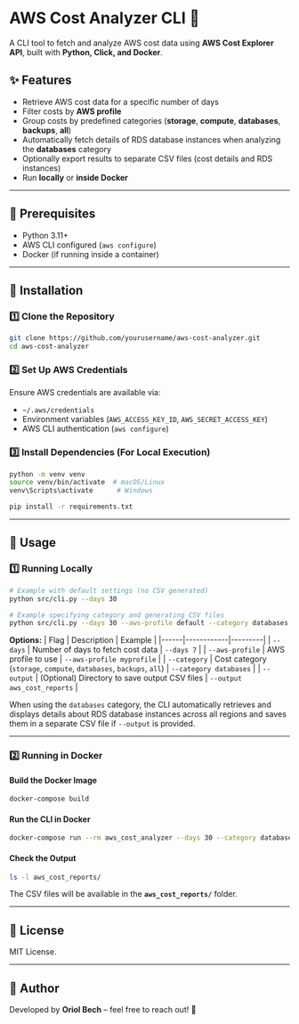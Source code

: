 # AWS Cost Analyzer CLI 🚀

A CLI tool to fetch and analyze AWS cost data using **AWS Cost Explorer API**, built with **Python, Click, and Docker**.

## ✨ Features
- Retrieve AWS cost data for a specific number of days
- Filter costs by **AWS profile**
- Group costs by predefined categories (**storage**, **compute**, **databases**, **backups**, **all**)
- Automatically fetch details of RDS database instances when analyzing the **databases** category
- Optionally export results to separate CSV files (cost details and RDS instances)
- Run **locally** or **inside Docker**

---

## 👥 Prerequisites
- Python 3.11+
- AWS CLI configured (`aws configure`)
- Docker (if running inside a container)

---

## 👅 Installation

### 1️⃣ **Clone the Repository**
```sh
git clone https://github.com/yourusername/aws-cost-analyzer.git
cd aws-cost-analyzer
```

### 2️⃣ **Set Up AWS Credentials**
Ensure AWS credentials are available via:
- `~/.aws/credentials`
- Environment variables (`AWS_ACCESS_KEY_ID`, `AWS_SECRET_ACCESS_KEY`)
- AWS CLI authentication (`aws configure`)

### 3️⃣ **Install Dependencies (For Local Execution)**
```sh
python -m venv venv
source venv/bin/activate  # macOS/Linux
venv\Scripts\activate      # Windows

pip install -r requirements.txt
```

---

## 🚀 **Usage**

### **1️⃣ Running Locally**

```sh
# Example with default settings (no CSV generated)
python src/cli.py --days 30

# Example specifying category and generating CSV files
python src/cli.py --days 30 --aws-profile default --category databases --output aws_cost_reports
```

**Options:**
| Flag | Description | Example |
|------|------------|---------|
| `--days` | Number of days to fetch cost data | `--days 7` |
| `--aws-profile` | AWS profile to use | `--aws-profile myprofile` |
| `--category` | Cost category (`storage`, `compute`, `databases`, `backups`, `all`) | `--category databases` |
| `--output` | (Optional) Directory to save output CSV files | `--output aws_cost_reports` |

When using the `databases` category, the CLI automatically retrieves and displays details about RDS database instances across all regions and saves them in a separate CSV file if `--output` is provided.

---

### **2️⃣ Running in Docker**

#### **Build the Docker Image**
```sh
docker-compose build
```

#### **Run the CLI in Docker**
```sh
docker-compose run --rm aws_cost_analyzer --days 30 --category databases --output aws_cost_reports
```

#### **Check the Output**
```sh
ls -l aws_cost_reports/
```
The CSV files will be available in the **`aws_cost_reports/`** folder.

---

## 📄 **License**
MIT License.

---

## 🎡 **Author**
Developed by **Oriol Bech** – feel free to reach out! 🚀